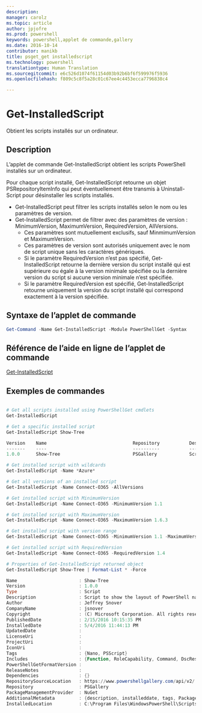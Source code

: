 ```yaml
---
description: 
manager: carolz
ms.topic: article
author: jpjofre
ms.prod: powershell
keywords: powershell,applet de commande,gallery
ms.date: 2016-10-14
contributor: manikb
title: psget_get installedscript
ms.technology: powershell
translationtype: Human Translation
ms.sourcegitcommit: e6c526d1074f61154d03b92b6bf6f599976f5936
ms.openlocfilehash: f809c5c8f5a28c01c67ee4c4453ecca7796838c4

---
```


# Get-InstalledScript

Obtient les scripts installés sur un ordinateur.

## Description

L’applet de commande Get-InstalledScript obtient les scripts PowerShell installés sur un ordinateur.

Pour chaque script installé, Get-InstalledScript retourne un objet PSRepositoryItemInfo qui peut éventuellement être transmis à Uninstall-Script pour désinstaller les scripts installés.

- Get-InstalledScript peut filtrer les scripts installés selon le nom ou les paramètres de version.
- Get-InstalledScript permet de filtrer avec des paramètres de version : MinimumVersion, MaximumVersion, RequiredVersion, AllVersions.
  - Ces paramètres sont mutuellement exclusifs, sauf MinmimumVersion et MaximumVersion.
  - Ces paramètres de version sont autorisés uniquement avec le nom de script unique sans les caractères génériques.
  - Si le paramètre RequiredVersion n’est pas spécifié, Get-InstalledScript retourne la dernière version du script installé qui est supérieure ou égale à la version minimale spécifiée ou la dernière version du script si aucune version minimale n’est spécifiée. 
  - Si le paramètre RequiredVersion est spécifié, Get-InstalledScript retourne uniquement la version du script installé qui correspond exactement à la version spécifiée.

## Syntaxe de l’applet de commande

```powershell
Get-Command -Name Get-InstalledScript -Module PowerShellGet -Syntax
```

## Référence de l’aide en ligne de l’applet de commande

[Get-InstalledScript](http://go.microsoft.com/fwlink/?LinkId=619790)

## Exemples de commandes

```powershell

# Get all scripts installed using PowerShellGet cmdlets
Get-InstalledScript

# Get a specific installed script
Get-InstalledScript Show-Tree

Version    Name                                Repository           Description
-------    ----                                ----------           -----------
1.0.0      Show-Tree                           PSGallery            Script to show the layout of PowerShell namespaces (Tr...

# Get installed script with wildcards
Get-InstalledScript -Name *Azure*

# Get all versions of an installed script
Get-InstalledScript -Name Connect-O365 -AllVersions

# Get installed script with MinimumVersion
Get-InstalledScript -Name Connect-O365 -MinimumVersion 1.1

# Get installed script with MaximumVersion
Get-InstalledScript -Name Connect-O365 -MaximumVersion 1.6.3

# Get installed script with version range
Get-InstalledScript -Name Connect-O365 -MinimumVersion 1.1 -MaximumVersion 1.6.3

# Get installed script with RequiredVersion
Get-InstalledScript -Name Connect-O365 -RequiredVersion 1.4

# Properties of Get-InstalledScript returned object
Get-InstalledScript Show-Tree | Format-List * -Force

Name                       : Show-Tree
Version                    : 1.0.0
Type                       : Script
Description                : Script to show the layout of PowerShell namespaces (Trees) using ASCII
Author                     : Jeffrey Snover
CompanyName                : jsnover
Copyright                  : (C) Microsoft Corporation. All rights reserved.
PublishedDate              : 2/15/2016 10:15:35 PM
InstalledDate              : 5/4/2016 11:44:13 PM
UpdatedDate                :
LicenseUri                 :
ProjectUri                 :
IconUri                    :
Tags                       : {Nano, PSScript}
Includes                   : {Function, RoleCapability, Command, DscResource...}
PowerShellGetFormatVersion :
ReleaseNotes               :
Dependencies               : {}
RepositorySourceLocation   : https://www.powershellgallery.com/api/v2/
Repository                 : PSGallery
PackageManagementProvider  : NuGet
AdditionalMetadata         : {description, installeddate, tags, PackageManagementProvider...}
InstalledLocation          : C:\Program Files\WindowsPowerShell\Scripts


```




<!--HONumber=Oct16_HO2-->


